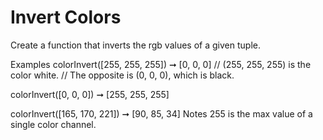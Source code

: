 # Invert Colors

Create a function that inverts the rgb values of a given tuple.

Examples
colorInvert([255, 255, 255]) ➞ [0, 0, 0]
// (255, 255, 255) is the color white.
// The opposite is (0, 0, 0), which is black.

colorInvert([0, 0, 0]) ➞ [255, 255, 255]

colorInvert([165, 170, 221]) ➞ [90, 85, 34]
Notes
255 is the max value of a single color channel.
